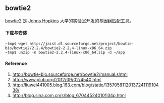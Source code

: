 ## bowtie2

[bowtie2][] 是 [Johns Hopkins][] 大学的实验室开发的基因组匹配工具。

#### 下载与安装

```
~tmp$ wget http://jaist.dl.sourceforge.net/project/bowtie-bio/bowtie2/2.2.4/bowtie2-2.2.4-linux-x86_64.zip
~tmp$ unzip -n bowtie2-2.2.4-linux-x86_64.zip -d ~/app
```

#### Reference

1. http://bowtie-bio.sourceforge.net/bowtie2/manual.shtml
2. http://www.plob.org/2012/09/02/4540.html
3. http://liuwei441005.blog.163.com/blog/static/1357058112013724111910438/
4. http://blog.sina.com.cn/s/blog_670445240101l34p.html

[bowtie2]: http://bowtie-bio.sourceforge.net/bowtie2 "bowtie"
[Johns Hopkins]: http://www.jhu.edu/ "Johns Hopkins University"
